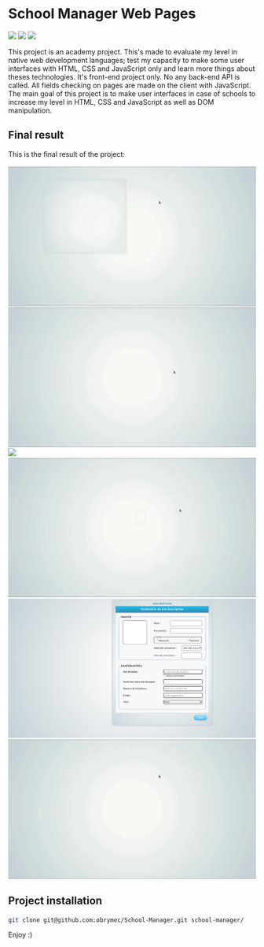 # School Manager Web Pages
![](https://img.shields.io/badge/javascript-ES6-orange)
![](https://img.shields.io/badge/css-%203-lightgrey)
![](https://img.shields.io/badge/html-%205-blue)

This project is an academy project. This's made to evaluate my level in native web development languages; test my capacity to make some user interfaces with HTML, CSS and JavaScript only and learn more things about theses technologies. It's front-end project only. No any back-end API is called. All fields checking on pages are made on the client with JavaScript. The main goal of this project is to make user interfaces in case of schools to increase my level in HTML, CSS and JavaScript as well as DOM manipulation.

## Final result
This is the final result of the project:<br/><br/>
![](./render/render-1.gif)
![](./render/render-2.gif)
![](./render/render-3.gif)
![](./render/render-4.gif)
![](./render/render-5.png)
![](./render/render-6.gif)

## Project installation
```sh
git clone git@github.com:obrymec/School-Manager.git school-manager/
```

Enjoy :)
